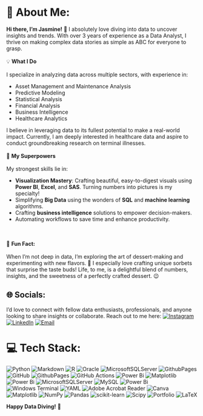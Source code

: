 # 💫 About Me:
**Hi there, I’m Jasmine!** 👋 I absolutely love diving into data to uncover insights and trends. With over 3 years of experience as a Data Analyst, I thrive on making complex data stories as simple as ABC for everyone to grasp.
<br><br> 💡 **What I Do**<br><br>
I specialize in analyzing data across multiple sectors, with experience in:
- Asset Management and Maintenance Analysis
- Predictive Modeling
- Statistical Analysis
- Financial Analysis
- Business Intelligence
- Healthcare Analytics
  
I believe in leveraging data to its fullest potential to make a real-world impact. Currently, I am deeply interested in healthcare data and aspire to conduct groundbreaking research on terminal illnesses.
<br><br> 💪 **My Superpowers**<br><br>
My strongest skills lie in:
- **Visualization Mastery**: Crafting beautiful, easy-to-digest visuals using **Power BI**, **Excel**, and **SAS**. Turning numbers into pictures is my specialty!
- Simplifying **Big Data** using the wonders of **SQL** and **machine learning** algorithms.
- Crafting **business intelligence** solutions to empower decision-makers.
- Automating workflows to save time and enhance productivity.

<br><br> 🌱 **Fun Fact:**<br><br>
When I’m not deep in data, I’m exploring the art of dessert-making and experimenting with new flavors. 🍨 I especially love crafting unique sorbets that surprise the taste buds! Life, to me, is a delightful blend of numbers, insights, and the sweetness of a perfectly crafted dessert. 😉


## 🌐 Socials:
I’d love to connect with fellow data enthusiasts, professionals, and anyone looking to share insights or collaborate. Reach out to me here:
[![Instagram](https://img.shields.io/badge/Instagram-%23E4405F.svg?logo=Instagram&logoColor=white)](https://instagram.com/jarz_myn) [![LinkedIn](https://img.shields.io/badge/LinkedIn-%230077B5.svg?logo=linkedin&logoColor=white)](https://linkedin.com/in/jasmineegbuna15@gmail.com) [![Email](https://img.shields.io/badge/Email-jasmineanionwu@gmail.com-blue?style=flat&logo=gmail)](mailto:jasmineanionwu@gmail.com)

# 💻 Tech Stack:
![Python](https://img.shields.io/badge/python-3670A0?style=for-the-badge&logo=python&logoColor=ffdd54) ![Markdown](https://img.shields.io/badge/markdown-%23000000.svg?style=for-the-badge&logo=markdown&logoColor=white) ![R](https://img.shields.io/badge/r-%23276DC3.svg?style=for-the-badge&logo=r&logoColor=white) ![Oracle](https://img.shields.io/badge/Oracle-F80000?style=for-the-badge&logo=oracle&logoColor=white) ![MicrosoftSQLServer](https://img.shields.io/badge/Microsoft%20SQL%20Server-CC2927?style=for-the-badge&logo=microsoft%20sql%20server&logoColor=white) ![GithubPages](https://img.shields.io/badge/github%20pages-121013?style=for-the-badge&logo=github&logoColor=white) ![GitHub](https://img.shields.io/badge/github-%23121011.svg?style=for-the-badge&logo=github&logoColor=white) ![GithubPages](https://img.shields.io/badge/github%20pages-121013?style=for-the-badge&logo=github&logoColor=white) ![GitHub Actions](https://img.shields.io/badge/github%20actions-%232671E5.svg?style=for-the-badge&logo=githubactions&logoColor=white) ![Power Bi](https://img.shields.io/badge/power_bi-F2C811?style=for-the-badge&logo=powerbi&logoColor=black) ![Matplotlib](https://img.shields.io/badge/Matplotlib-%23ffffff.svg?style=for-the-badge&logo=Matplotlib&logoColor=black) ![Power Bi](https://img.shields.io/badge/power_bi-F2C811?style=for-the-badge&logo=powerbi&logoColor=black) ![MicrosoftSQLServer](https://img.shields.io/badge/Microsoft%20SQL%20Server-CC2927?style=for-the-badge&logo=microsoft%20sql%20server&logoColor=white) ![MySQL](https://img.shields.io/badge/mysql-4479A1.svg?style=for-the-badge&logo=mysql&logoColor=white) ![Power Bi](https://img.shields.io/badge/power_bi-F2C811?style=for-the-badge&logo=powerbi&logoColor=black) ![Windows Terminal](https://img.shields.io/badge/Windows%20Terminal-%234D4D4D.svg?style=for-the-badge&logo=windows-terminal&logoColor=white) ![YAML](https://img.shields.io/badge/yaml-%23ffffff.svg?style=for-the-badge&logo=yaml&logoColor=151515) ![Adobe Acrobat Reader](https://img.shields.io/badge/Adobe%20Acrobat%20Reader-EC1C24.svg?style=for-the-badge&logo=Adobe%20Acrobat%20Reader&logoColor=white) ![Canva](https://img.shields.io/badge/Canva-%2300C4CC.svg?style=for-the-badge&logo=Canva&logoColor=white) ![Matplotlib](https://img.shields.io/badge/Matplotlib-%23ffffff.svg?style=for-the-badge&logo=Matplotlib&logoColor=black) ![NumPy](https://img.shields.io/badge/numpy-%23013243.svg?style=for-the-badge&logo=numpy&logoColor=white) ![Pandas](https://img.shields.io/badge/pandas-%23150458.svg?style=for-the-badge&logo=pandas&logoColor=white) ![scikit-learn](https://img.shields.io/badge/scikit--learn-%23F7931E.svg?style=for-the-badge&logo=scikit-learn&logoColor=white) ![Scipy](https://img.shields.io/badge/SciPy-%230C55A5.svg?style=for-the-badge&logo=scipy&logoColor=%white) ![Portfolio](https://img.shields.io/badge/Portfolio-%23000000.svg?style=for-the-badge&logo=firefox&logoColor=#FF7139) ![LaTeX](https://img.shields.io/badge/latex-%23008080.svg?style=for-the-badge&logo=latex&logoColor=white)

<!-- Proudly created with GPRM ( https://gprm.itsvg.in ) -->

**Happy Data Diving!** 🎉
